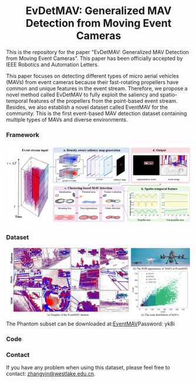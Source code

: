 <div align="center">
  <h1>EvDetMAV: Generalized MAV Detection from Moving Event Cameras</h1>
</div>
This is the repository for the paper "EvDetMAV: Generalized MAV Detection from Moving Event Cameras". This paper has been officially accepted by IEEE Robotics and Automation Letters.


This paper focuses on detecting different types of micro aerial vehicles (MAVs) from event cameras because their fast-rotating propellers have common and unique features in the event stream. 
Therefore, we propose a novel method called EvDetMAV to fully exploit the saliency and spatio-temporal features of the propellers from the point-based event stream. Besides, we also establish
a novel dataset called EventMAV for the community. This is the first event-based MAV detection dataset containing multiple types of MAVs and diverse environments.

### Framework
![Framework](Framework.PNG)
### Dataset
![Dataset](Dataset.PNG)
The Phantom subset can be downloaded at:[EventMAV](https://pan.baidu.com/s/1OUGuZNKM5nJNiG96Ow2zYg?pwd=yk8i)Password: yk8i
### Code

### Contact
If you have any problem when using this dataset, please feel free to contact: [zhangyin@westlake.edu.cn](mailto:zhangyin@westlake.edu.cn).
